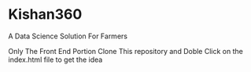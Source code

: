 # Kishan360
 A Data Science Solution For Farmers
 
Only The Front End Portion
Clone This repository and Doble Click on the index.html file to get the idea
